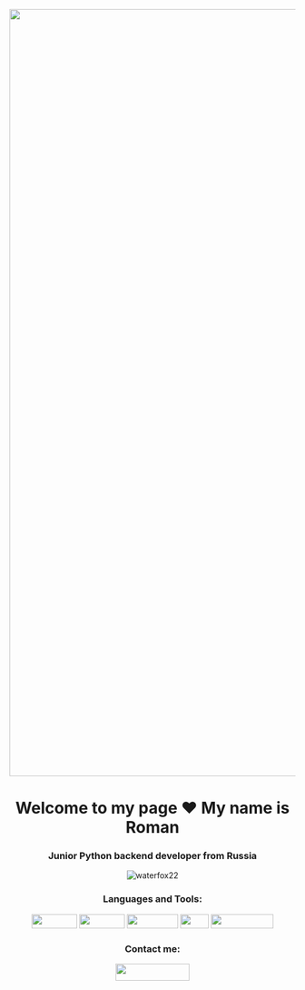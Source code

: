 <p align="center"> <img src="https://github.com/waterfox22/waterfox22/assets/111059338/01eeb14e-9255-4a36-9672-036bb1161160" width="1350" /> </p>


<h1 align="center">Welcome to my page ❤️ My name is Roman</h1>
<h3 align="center">Junior Python backend developer from Russia</h3>

<p align="center"> <img src="https://komarev.com/ghpvc/?username=waterfox22&label=Profile%20views&color=0e75b6&style=flat" alt="waterfox22" /> </p>

<h3 align="center">Languages and Tools:</h3>
<p align="center"> <img src="https://img.shields.io/badge/sqlite-%2307405e.svg?style=for-the-badge&logo=sqlite&logoColor=white" width="80" height="25"/> <img src="https://img.shields.io/badge/Python-FFD43B?style=for-the-badge&logo=python&logoColor=blue" width="80" height="25"/>
<img src="https://img.shields.io/badge/PyCharm-000000.svg?&style=for-the-badge&logo=PyCharm&logoColor=green" width="90" height="25"/> <img src="https://img.shields.io/badge/Qt-41CD52?style=for-the-badge&logo=qt&logoColor=white" width="50" height="25"/>
<img src="https://img.shields.io/badge/Arch_Linux-1793D1?style=for-the-badge&logo=arch-linux&logoColor=white" width="110" height="25"/> </p>

<h3 align="center">Contact me:</h3>
<p align="center"> <a href="https://www.t.me/pharmacyowner"> <img src="https://img.shields.io/badge/Telegram-2CA5E0?style=for-the-badge&logo=telegram&logoColor=white" width="130" height="30" </a>
